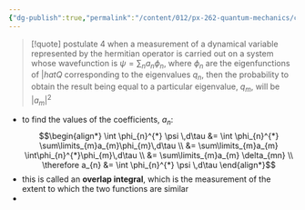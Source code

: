 ```yaml
---
{"dg-publish":true,"permalink":"/content/012/px-262-quantum-mechanics/c-the-basic-postulates/px-262-c4b-postulate-4/","created":"2024-11-25T10:50:32.000+00:00","updated":"2024-12-07T15:50:56.040+00:00"}
---
```


> [!quote] postulate 4
> when a measurement of a dynamical variable represented by the hermitian operator is carried out on a system whose wavefunction is $\psi = \sum_{n}a_{n}\phi_n$, where $\phi_{n}$ are the eigenfunctions of $|hat Q$ corresponding to the eigenvalues $q_n$, then the probability to obtain the result being equal to a particular eigenvalue, $q_m$, will be $|a_{m}|^2$

- to find the values of the coefficients, $a_{n}:$ 
  $$\begin{align*}
	\int \phi_{n}^{*} \psi \,d\tau &= \int \phi_{n}^{*} \sum\limits_{m}a_{m}\phi_{m}\,d\tau \\
	&= \sum\limits_{m}a_{m} \int\phi_{n}^{*}\phi_{m}\,d\tau \\
	&= \sum\limits_{m}a_{m} \delta_{mn} \\
	\therefore a_{n} &= \int \phi_{n}^{*} \psi \,d\tau
\end{align*}$$
- this is called an **overlap integral**, which is the measurement of the extent to which the two functions are similar
- 